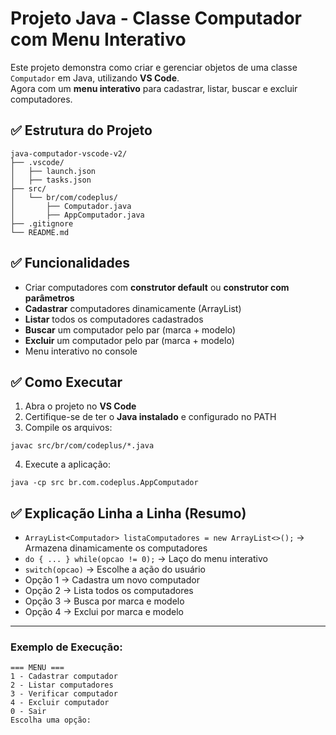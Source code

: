 
# Projeto Java - Classe Computador com Menu Interativo

Este projeto demonstra como criar e gerenciar objetos de uma classe `Computador` em Java, utilizando **VS Code**.  
Agora com um **menu interativo** para cadastrar, listar, buscar e excluir computadores.

## ✅ Estrutura do Projeto
```
java-computador-vscode-v2/
├── .vscode/
│   ├── launch.json
│   ├── tasks.json
├── src/
│   └── br/com/codeplus/
│       ├── Computador.java
│       ├── AppComputador.java
├── .gitignore
└── README.md
```

## ✅ Funcionalidades
- Criar computadores com **construtor default** ou **construtor com parâmetros**  
- **Cadastrar** computadores dinamicamente (ArrayList)  
- **Listar** todos os computadores cadastrados  
- **Buscar** um computador pelo par (marca + modelo)  
- **Excluir** um computador pelo par (marca + modelo)  
- Menu interativo no console

## ✅ Como Executar
1. Abra o projeto no **VS Code**  
2. Certifique-se de ter o **Java instalado** e configurado no PATH  
3. Compile os arquivos:
```
javac src/br/com/codeplus/*.java
```
4. Execute a aplicação:
```
java -cp src br.com.codeplus.AppComputador
```

## ✅ Explicação Linha a Linha (Resumo)
- `ArrayList<Computador> listaComputadores = new ArrayList<>();` → Armazena dinamicamente os computadores
- `do { ... } while(opcao != 0);` → Laço do menu interativo
- `switch(opcao)` → Escolhe a ação do usuário
- Opção 1 → Cadastra um novo computador
- Opção 2 → Lista todos os computadores
- Opção 3 → Busca por marca e modelo
- Opção 4 → Exclui por marca e modelo

---

### Exemplo de Execução:
```
=== MENU ===
1 - Cadastrar computador
2 - Listar computadores
3 - Verificar computador
4 - Excluir computador
0 - Sair
Escolha uma opção:
```
